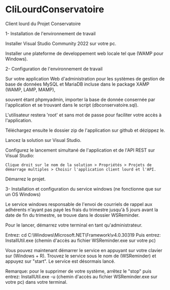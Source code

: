 # CliLourdConservatoire
Client lourd du Projet Conservatoire


1- Installation de l'environnement de travail


  Installer Visual Studio Community 2022 sur votre pc.
  
  Installer une plateforme de developpement web locale tel que (WAMP pour Windows).
  
  
  
2- Configuration de l'environnement de travail


  Sur votre application Web d'administration pour les systèmes de gestion de base de données MySQL et MariaDB incluse dans le package XAMP (WAMP, LAMP, MAMP),
  
  souvent étant phpmyadmin, importer la base de donnée consernée par l'application et se trouvant dans le script (dbconservatoire.sql).
  
  L'utilisateur restera 'root' et sans mot de passe pour faciliter votre accès à l'application.
  
  
  Téléchargez ensuite le dossier zip de l'application sur github et dézippez le.
  
  Lancez la solution sur Visual Studio.
  
  Configurez le lancement simultané de l'application et de l'API REST sur Visual Studio: 
  
    Clique droit sur le nom de la solution > Propriétés > Projets de démarrage multiples > Choisir l'application client lourd et l'API.
    
  Démarrez le projet.
  
  
  
3- Installation et configuration du service windows (ne fonctionne que sur un OS Windows)


  Le service windows responsable de l'envoi de courriels de rappel aux adhérents n'ayant pas payé les frais du trimestre jusqu'à 5 jours avant la date de fin du       trimestre, se trouve dans le dossier WSReminder.
  
  Pour le lancer, démarrez votre terminal en tant qu'administrateur.
  
  Entrez: cd C:\Windows\Microsoft.NET\Framework\v4.0.30319
  Puis entrez: InstallUtil.exe (chemin d'accès au fichier WSReminder.exe sur votre pc)
  
  Vous pouvez maintenant démarrer le service en appuyant sur votre clavier sur (Windows + R).
  Trouvez le service sous le nom de (WSReminder) et appuyez sur "start".
  Le service est désormais lancé.
  
  Remarque: pour le supprimer de votre système, arrêtez le "stop" puis entrez: InstallUtil.exe -u (chemin d'accès au fichier WSReminder.exe sur votre pc)
  dans votre terminal.
